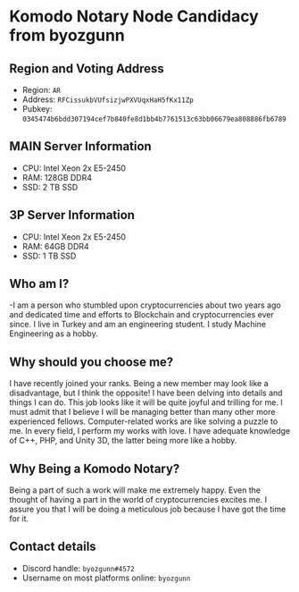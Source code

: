 # Komodo Notary Node Candidacy from byozgunn

## Region and Voting Address

- Region: `AR`
- Address: `RFCissukbVUfsizjwPXVUqxHaH5fKx11Zp`
- Pubkey: `0345474b6bdd307194cef7b840fe8d1bb4b7761513c63bb06679ea808886fb6789`

## MAIN Server Information

- CPU:  Intel Xeon 2x E5-2450
- RAM:  128GB DDR4
- SSD:  2 TB SSD


## 3P Server Information

- CPU:  Intel Xeon 2x E5-2450
- RAM:  64GB DDR4
- SSD:  1 TB SSD


## Who am I?

-I am a person who stumbled upon cryptocurrencies about two years ago and dedicated time and efforts to Blockchain and cryptocurrencies ever since. I live in Turkey and am an engineering student. I study Machine Engineering as a hobby.

## Why should you choose me?

I have recently joined your ranks. Being a new member may look like a disadvantage, but I think the opposite! I have been delving into details and things I can do. This job looks like it will be quite joyful and trilling for me. I must admit that I believe I will be managing better than many other more experienced fellows. 
Computer-related works are like solving a puzzle to me. In every field, I perform my works with love. I have adequate knowledge of C++, PHP, and Unity 3D, the latter being more like a hobby.
 
## Why Being a Komodo Notary?

Being a part of such a work will make me extremely happy. Even the thought of having a part in the world of cryptocurrencies excites me. I assure you that I will be doing a meticulous job because I have got the time for it.

## Contact details

- Discord handle: `byozgunn#4572`
- Username on most platforms online: `byozgunn`
